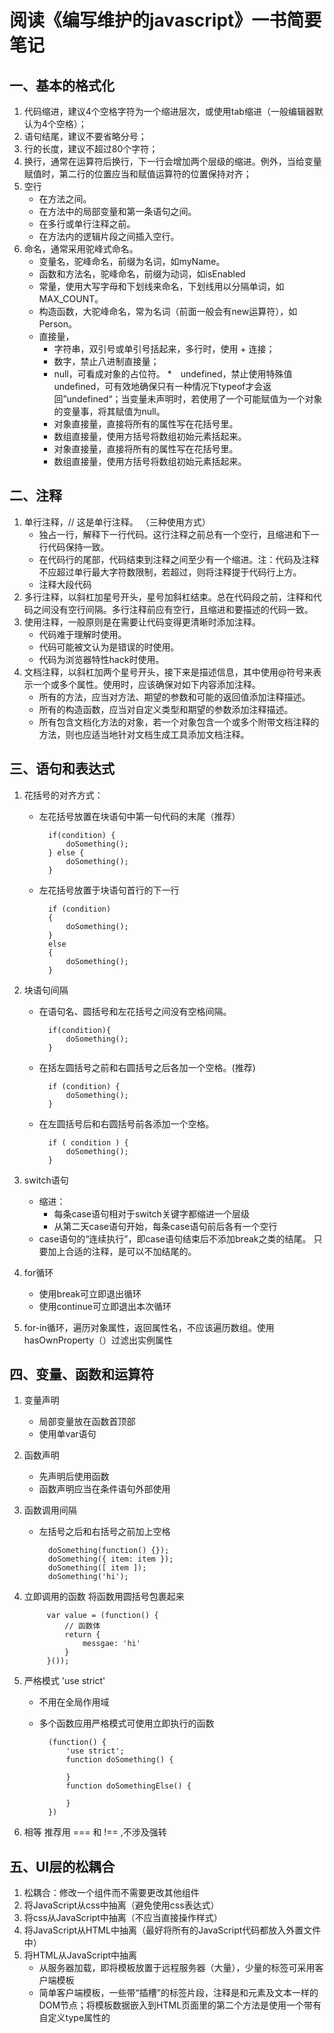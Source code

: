  阅读《编写维护的javascript》一书简要笔记
=====================================
一、基本的格式化
-------------------------------------
1. 代码缩进，建议4个空格字符为一个缩进层次，或使用tab缩进（一般编辑器默认为4个空格）；
2. 语句结尾，建议不要省略分号；
3. 行的长度，建议不超过80个字符；
4. 换行，通常在运算符后换行，下一行会增加两个层级的缩进。例外，当给变量赋值时，第二行的位置应当和赋值运算符的位置保持对齐；
5. 空行
     * 在方法之间。
     * 在方法中的局部变量和第一条语句之间。
     * 在多行或单行注释之前。
     * 在方法内的逻辑片段之间插入空行。
6. 命名，通常采用驼峰式命名。
     * 变量名，驼峰命名，前缀为名词，如myName。
     * 函数和方法名，驼峰命名，前缀为动词，如isEnabled
     * 常量，使用大写字母和下划线来命名，下划线用以分隔单词，如MAX_COUNT。
     * 构造函数，大驼峰命名，常为名词（前面一般会有new运算符），如Person。
     * 直接量，
        * 字符串，双引号或单引号括起来，多行时，使用 + 连接；
        * 数字，禁止八进制直接量；
        * null，可看成对象的占位符。
        *　undefined，禁止使用特殊值undefined，可有效地确保只有一种情况下typeof才会返回”undefined“；当变量未声明时，若使用了一个可能赋值为一个对象的变量事，将其赋值为null。
        * 对象直接量，直接将所有的属性写在花括号里。
        * 数组直接量，使用方括号将数组初始元素括起来。
        * 对象直接量，直接将所有的属性写在花括号里。
        * 数组直接量，使用方括号将数组初始元素括起来。

二、注释
-------------------------
1. 单行注释，// 这是单行注释。 （三种使用方式）
    * 独占一行，解释下一行代码。这行注释之前总有一个空行，且缩进和下一行代码保持一致。
    * 在代码行的尾部，代码结束到注释之间至少有一个缩进。注：代码及注释不应超过单行最大字符数限制，若超过，则将注释提于代码行上方。
    * 注释大段代码
2. 多行注释，以斜杠加星号开头，星号加斜杠结束。总在代码段之前，注释和代码之间没有空行间隔。多行注释前应有空行，且缩进和要描述的代码一致。
3. 使用注释，一般原则是在需要让代码变得更清晰时添加注释。
    * 代码难于理解时使用。
    * 代码可能被文认为是错误的时使用。     
    * 代码为浏览器特性hack时使用。
4. 文档注释，以斜杠加两个星号开头，接下来是描述信息，其中使用@符号来表示一个或多个属性。使用时，应该确保对如下内容添加注释。
    * 所有的方法，应当对方法、期望的参数和可能的返回值添加注释描述。
    * 所有的构造函数，应当对自定义类型和期望的参数添加注释描述。
    * 所有包含文档化方法的对象，若一个对象包含一个或多个附带文档注释的方法，则也应适当地针对文档生成工具添加文档注释。

三、语句和表达式
-------------------------------
1. 花括号的对齐方式：
    * 左花括号放置在块语句中第一句代码的末尾（推荐）

            if(condition) {
                doSomething();
            } else {
                doSomething();
            }

    * 左花括号放置于块语句首行的下一行

            if (condition)
            {
                doSomething();
            }
            else
            {
                doSomething();
            }

2. 块语句间隔
    * 在语句名、圆括号和左花括号之间没有空格间隔。

            if(condition){
                doSomething();
            }

    * 在括左圆括号之前和右圆括号之后各加一个空格。(推荐)

            if (condition) {
                doSomething();
            }

    * 在左圆括号后和右圆括号前各添加一个空格。

            if ( condition ) {
                doSomething();
            }

3. switch语句
    * 缩进：
        * 每条case语句相对于switch关键字都缩进一个层级
        * 从第二天case语句开始，每条case语句前后各有一个空行
    * case语句的“连续执行”，即case语句结束后不添加break之类的结尾。 只要加上合适的注释，是可以不加结尾的。

4. for循环
    * 使用break可立即退出循环
    * 使用continue可立即退出本次循环

5. for-in循环，遍历对象属性，返回属性名，不应该遍历数组。使用hasOwnProperty（）过滤出实例属性

四、变量、函数和运算符
----------------------------
1. 变量声明
    * 局部变量放在函数首顶部
    * 使用单var语句

2. 函数声明
    * 先声明后使用函数
    * 函数声明应当在条件语句外部使用

3. 函数调用间隔
    * 左括号之后和右括号之前加上空格

            doSomething(function() {});
            doSomething({ item: item });
            doSomething([ item ]);
            doSomething('hi');

4. 立即调用的函数 将函数用圆括号包裹起来

            var value = (function() {
                // 函数体
                return {
                    messgae: 'hi'
                }
            }());

5. 严格模式 'use strict'
    * 不用在全局作用域
    * 多个函数应用严格模式可使用立即执行的函数


            (function() {
                'use strict';
                function doSomething() {

                }
                function doSomethingElse() {

                }
            })

6. 相等 推荐用 === 和 !== ,不涉及强转

五、UI层的松耦合
-------------------------
1. 松耦合：修改一个组件而不需要更改其他组件
2. 将JavaScript从css中抽离（避免使用css表达式）
3. 将css从JavaScript中抽离（不应当直接操作样式）
4. 将JavaScript从HTML中抽离（最好将所有的JavaScript代码都放入外置文件中）
5. 将HTML从JavaScript中抽离
    * 从服务器加载，即将模板放置于远程服务器（大量），少量的标签可采用客户端模板
    * 简单客户端模板，一些带“插槽”的标签片段，注释是和元素及文本一样的DOM节点；将模板数据嵌入到HTML页面里的第二个方法是使用一个带有自定义type属性的<script>元素
    * 复杂客户端模板，如Handlebars。

六、避免使用全局变量
----------------------
1. 全局变量带来的问题
    * 命名冲突
    * 代码的脆弱性，当定义函数时，最好尽可能多的将数据置于局部作用域内
    * 难以测试，确保函数不会对全部变量有依赖，增强代码的可测性

2. 意外的全局变量
    * 总是使用var来定义变量，哪怕是定义全部变量
    * 给未声明的变量赋值，使用工具时会报警告。严格模式下会报错

3. 单全局变量方式， 最佳方法是依赖尽可能少的全局变量，即只创建一个全局变量。如jQuery
    * 命名空间，将功能按照命名空间进行分组
    * 模块，一种通用的功能片段，如YUI，AMD等。使用AMD，需要模块加载器，如Dojs，RequireJs

4. 零全局变量， 使用一个立即执行的函数调用并将所有脚本放入其中

七、事件处理
-----------------------------
1. 隔离应用逻辑，将应用逻辑和事件处理的代码拆分开来
2. 不要分发事件对象，最好让时间处理程序成为杰出到event对象的唯一函数。事件处理程序应当在进入应用逻辑之前针对event对象执行任何必要的操作，包括阻止默认事件或阻止事件冒泡，都应当直接包含在事件处理程序中

八、避免“空比较”
---------------------------------
1. 检测原始值,使用typeof
    * 字符串，返回“string”
    * 数字，返回“number”
    * 布尔值，返回“boolean”
    * undefined，返回“undefined”
2. 检测引用值（对象），Object、Array、Date、Error,使用instanceof，语法 value instanceof constructor。 不仅检测构造这个对象的构造器，还检测原型链，也可检测自定义的类型。但是不检测函数和数组
3. 检测函数，使用typeof，返回“function”。在IE8和更早版本的IE浏览器中，检测DOM节点，返回“Object”（可用in）

        if("querySelectorAll" in document){
            //代码块
        }
4. 检测数组


        function isArray(value) {
            return Object.prototype.toString.call(value) === "[object Array]";
        }

5. 检测属性，使用in，如果实例对象的属性存在、或者继承自对象的原型，dou返回true。若检测实例对象的某个属性时候存在，用hasOwnProperty（）方法。在IE8以及更早版本，DOM对象并非继承自Object。


        //、如果沟不确定是否为DOM对象
        if("hasOwnProperty" in Object && Object.hasOwnProperty('related')){
            // 代码块
        }
九、将配置数据从代码中分离出来
-----------------------------
1. 配置数据，是应用中写死的值，如URL，需要展现给用户的字符串，重复的值，设置（比如每页的配置项），任何可能发生变更的值
2. 抽离配置数据， 即将配置数据拿到外部
3. 保存配置数据， 放在单独的文件中。存储数据方式，
    * JSON 文件


            {
                "MSG_INVALID_VALUE": "Invalid value",
                "URL_INVAILID": "/errors/invalid.php",    
                "CSS_SELECTED": "selected"
            }

    * JSONP, 将JSON结构用一个函数包装起来

            myFunc({
                "MSG_INVALID_VALUE": "Invalid value",
                "URL_INVAILID": "/errors/invalid.php",    
                "CSS_SELECTED": "selected"
            })

    * 纯JavaScript，将JSON对象赋值为一个变量，这个变量会被程序用到

            var config = {
                "MSG_INVALID_VALUE": "Invalid value",
                "URL_INVAILID": "/errors/invalid.php",    
                "CSS_SELECTED": "selected"
            }

十、抛出自定义错误
-----------------------
1. 在js中抛出错误，Error对象
        throw new Error("Something bad happened")

    注：没有通过try-catch语句捕获，抛出任何值都将引发一个错误

2. 抛出错误的好处，能够明确问题所在。推荐总是在错误消息中包含函数名称以及函数失败的原因
3. 何时抛出错误，最佳地方在工具函数中。经验法则：
    * 一旦修复了一个很难调试的额错误，尝试增加一两个自定义错误
    * 如果正在写代码，思考一下：“我希望[某些事情]不会发生，如果发生，代码会一团糟”
    * 若在编写别人的代码，思考一下其使用方式，在特定的情况下抛出错误
4. try-catch语句。可能引发错误的代码放在try块中，处理错误的代码放在catch中。finally放一定会被执行的代码

	        try{
	            SomethingThatMightCauseAnError();
	        }catch(ex){
	            handleError(ex);
	        }finally{
	            continueDoingOtherStuff();
	        }


5. 错误类型

        Error  //所有错误的基本类型
        EvalError  // 通过eval()函数执行代码发生错误时抛出
        RangeError // 一个数字超出它的边界时抛出
        ReferenceError // 期望的对象存在时抛出
        SyntaxError // 给eval()函数传递的代码中有语法错误时抛出
        TypeError  // 变量不是期望的类型时抛出
        URIError // 给encodeURI()、encodeURIComponent()、decodeURI()或者decodeURIComponent()等函数传递格式非法的URI字符串时抛出

十一、不是你的对象不要动
-----------------------
1. 什么是你的。若你的代码没有创建这些对象，不要修改它们。包括：
    * 原生对象（Object、Array 等）
    * DOM对象（如document）
    * 浏览器对象模型（BOM）对象（例如，window）
    * 类库的对象
2. 原则
    + 不覆盖方法
        

            // 不好的写法
            document._originalGetElementById = document.getElementById;
            document.getElementById = function (id) {
                if( id == 'window'){
                    return window;
                }else{
                    return document._originalGetElementById(id);_
                }
            }_;


    + 不新增方法
    
        
            //不好的写法，在DOM对象上增加了方法
            document.sayImAwesome = function() {
                alert("You're awesome");
            }

            // 不好的写法，在原生对象上增加了方法
            Array.prototype.reverseSort = function() {
                return this.sort().reverse();
            }

            // 不好的写法，在库对象上增加了方法
            YUI.doSomething = function() {
                // 代码
            }

    + 不删除方法，一是给对应的名字赋值为null，二是使用delete操作符在删除（如果在prototype的属性或方法上使用delete是不起作用的）
3. 更好的途径，基于对象的继承和基于类型的继承
    * 基于对象的继承，也叫原型继承，一个对象继承另外一个对象是不需要调用构造函数的。如ECMAScript5的Object.create()方法
        
            var person = {
                name: "Bob",
                sayName: function(){
                    console.log(this.name);
                }
            }
            // 创建新对象 继承自person，可访问其属性和方法
            var myPerson = Object.create(person);
            myPerson.sayName();  // Bob

            // 重新定义 myPerson.sayName，则切断对person.sayName的访问
            myPerson.sayName = function(){
                console.log('mom');
            }
            myPerson.sayName(); // mom
            person.sayName(); // Bob

            // Object.create()可指定第二个参数，该参数对象中的属性和方法将添加到新的对象中
            var myPerson = Object.create(person,{
                name: {
                    value: 'Dad'
                }
            })
            myPerson.sayName(); // Dad
            person.sayName(); // Bob

    * 基于类型的继承，通过构造函数实现，需要访问被继承对象的构造函数。需要两步：首先，原型继承；然后，构造器继承。构造器继承是调用超类的构造函数时传入新建的对象作为其this的值

            function Person(name){
                this.name;
            }

            function Author(name){
                Person.call(this,name); // 构造器继承
            }

            Author.prototype = new Person();

    * 门面模式，为一个已存在的对象创建一个新的接口。门面实现一个特定的接口，让一个对象看起来像另一个对象，就称作适配器。门面和适配器唯一的不同是前者创建新接口，后者实现已存在的接口
        
            function DOMWrapper(ele){
                this.ele = ele;
            }

            DOMWrapper.prototype.addClass = function(className){
                ele.className += " " + className; 
            }

            DOMWrapper.prototype.remove = function() {
                this.ele.parentNode.removeChild(this.ele);
            }

            var wrapper = new DOMWrapper(document.getElementById('my-div'));
            wrapper.addClass('selected');
            wrapper.remove();

4. 阻止修改，三种锁定修改的级别，每种都拥有两个方法：一个用来实施操作，一个用来检测是否应用了相应的操作
    - 防止扩展，禁止为对象“添加”属性和方法，但已存在的属性和方法是可以被修改或删除
        
            //Object.preventExtension(), Object.isExtensible()
            var person = {
                name: 'bob'
            };
            //锁定对象
            Object.preventExtensions(person);
            console.log(Object.isExtensible(person)); // false
            person.age = 25; //正常情况悄悄的失败，除非在strict模式下抛出错误

    - 密封，类似“防止扩展”，而且禁止为对象“删除”已存在的属性和方法
        
            //Object.seal()密封对象,Object.isSealed()
            Object.seal(person);
            console.log(Object.isExtensible(person)); // false
            console.log(Object.isSealed(person)); // true
            delete person.name; // false 正常情况悄悄的失败，除非是在strict模式下抛出错误
            person.age = 25;

    - 冻结，类似“密封”，而且禁止为对象“删除”已存在的属性和方法（所有字段均为只读）
    
            //Object.freeze()冻结，Object.isFrozen()
            Object.freeze(person);
            console.log(Object.isExtensible(person)); // false
            console.log(Object.isSealed(person)); // true
            console.log(Object.isFrozen(person)); // true
            person.name = 'mom'; // 
            person.age = 25; //同上
            delete person.name; //同上

            // 被冻结的对象同时也是不可扩展和被密封的，故调用Object.isExtensible()返回false，调用Object.isSealed()返回true
            // 被冻结的对象和被密封的对象最大的区别在于，前者禁止任何对已存在属性和方法的修改
        
十二、浏览器嗅探
---------------------------
